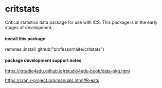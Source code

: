 # critstats
Critical statistics data package for use with ICS. This package is in the early stages of development.

#### install this package
remotes::install_github("professornaite/critstats")

#### package development support notes 
https://rstudio4edu.github.io/rstudio4edu-book/data-pkg.html

https://cran.r-project.org/manuals.html#R-exts

